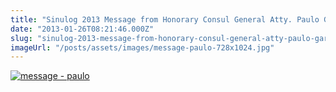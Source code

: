 ```yaml
---
title: "Sinulog 2013 Message from Honorary Consul General Atty. Paulo Garcia"
date: "2013-01-26T08:21:46.000Z"
slug: "sinulog-2013-message-from-honorary-consul-general-atty-paulo-garcia"
imageUrl: "/posts/assets/images/message-paulo-728x1024.jpg"
---
```


[![message - paulo](https://i0.wp.com/santonino-nz.org/wp-content/uploads/2013/01/message-paulo-728x1024.jpg?resize=728%2C1024)](https://i0.wp.com/santonino-nz.org/wp-content/uploads/2013/01/message-paulo.jpg)